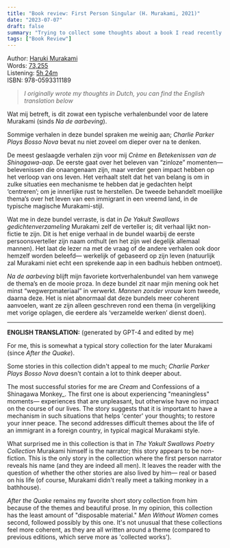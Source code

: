 ```yaml
---
title: "Book review: First Person Singular (H. Murakami, 2021)"
date: "2023-07-07"
draft: false
summary: "Trying to collect some thoughts about a book I read recently."
tags: ["Book Review"]
---
```


Author: [Haruki Murakami](https://en.wikipedia.org/wiki/Haruki_Murakami)<br>
Words: [73,255](https://howlongtoread.com/books/10363572/First-Person-Singular-Stories)<br>
Listening: [5h 24m](https://howlongtoread.com/books/10363572/First-Person-Singular-Stories)<br>
ISBN: 978-0593311189

> _I originally wrote my thoughts in Dutch, you can find the English translation below_

Wat mij betreft, is dit zowat een typische verhalenbundel voor de latere Murakami (sinds _Na de aarbeving_).

Sommige verhalen in deze bundel spraken me weinig aan; _Charlie Parker Plays Bosso Nova_ bevat nu niet zoveel om dieper over na te denken.

De meest geslaagde verhalen zijn voor mij _Crème_ en _Betekenissen van de Shinagawa-aap_. De eerste gaat over het beleven van “zinloze” momenten— belevenissen die onaangenaam zijn, maar verder geen impact hebben op het verloop van ons leven. Het verhaalt stelt dat het van belang is om in zulke situaties een mechanisme te hebben dat je gedachten helpt ‘centreren’; om je innerlijke rust te herstellen. De tweede behandelt moeilijke thema’s over het leven van een immigrant in een vreemd land, in de typische magische Murakami-stijl.

Wat me in deze bundel verraste, is dat in _De Yakult Swallows gedichtenverzameling_ Murakami zelf de verteller is; dit verhaal lijkt non-fictie te zijn. Dit is het enige verhaal in de bundel waarbij de eerste persoonsverteller zijn naam onthult (en het zijn wel degelijk allemaal mannen). Het laat de lezer na met de vraag of de andere verhalen ook door hemzelf worden beleefd— werkelijk of gebaseerd op zijn leven (natuurlijk zal Murakami niet echt een sprekende aap in een badhuis hebben ontmoet).

_Na de aarbeving_ blijft mijn favoriete kortverhalenbundel van hem vanwege de thema’s en de mooie proza. In deze bundel zit naar mjin mening ook het minst “wegwerpmateriaal” in verwerkt. _Mannen zonder vrouw_ kom tweede, daarna deze. Het is niet abnormaal dat deze bundels meer coherent aanvoelen, want ze zijn alleen geschreven rond een thema (in vergelijking met vorige oplagen, die eerdere als ‘verzamelde werken’ dienst doen).

---

**ENGLISH TRANSLATION:** (generated by GPT-4 and edited by me)

For me, this is somewhat a typical story collection for the later Murakami (since _After the Quake_).

Some stories in this collection didn't appeal to me much; _Charlie Parker Plays Bosso Nova_ doesn't contain a lot to think deeper about.

The most successful stories for me are _Cream_ and Confessions of a Shinagawa Monkey\_. The first one is about experiencing "meaningless" moments— experiences that are unpleasant, but otherwise have no impact on the course of our lives. The story suggests that it is important to have a mechanism in such situations that helps 'center' your thoughts; to restore your inner peace. The second addresses difficult themes about the life of an immigrant in a foreign country, in typical magical Murakami style.

What surprised me in this collection is that in _The Yakult Swallows Poetry Collection_ Murakami himself is the narrator; this story appears to be non-fiction. This is the only story in the collection where the first person narrator reveals his name (and they are indeed all men). It leaves the reader with the question of whether the other stories are also lived by him— real or based on his life (of course, Murakami didn't really meet a talking monkey in a bathhouse).

_After the Quake_ remains my favorite short story collection from him because of the themes and beautiful prose. In my opinion, this collection has the least amount of "disposable material." _Men Without Women_ comes second, followed possibly by this one. It's not unusual that these collections feel more coherent, as they are all written around a theme (compared to previous editions, which serve more as 'collected works').
